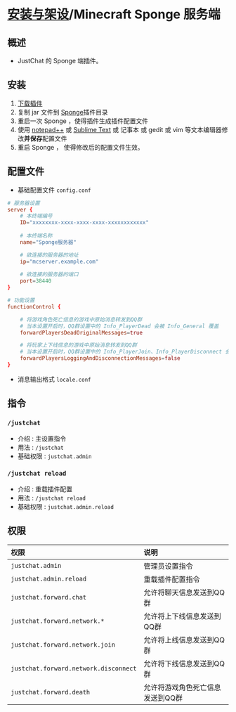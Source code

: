 # [安装与架设](../)/Minecraft Sponge 服务端

## 概述
- JustChat 的 Sponge 端插件。

## 安装
1. [下载插件](https://github.com/ParaParty/JustChat/releases/)
1. 复制 jar 文件到 [Sponge](https://www.spongepowered.org/)插件目录
1. 重启一次 Sponge ，使得插件生成插件配置文件
1. 使用 [notepad++](https://notepad-plus-plus.org/) 或 [Sublime Text](http://www.sublimetext.com/) 或 记事本 或 gedit 或 vim 等文本编辑器修改**并保存**配置文件
1. 重启 Sponge ， 使得修改后的配置文件生效。

## 配置文件
- 基础配置文件 `config.conf`
```conf
# 服务器设置
server {
	# 本终端编号
	ID="xxxxxxxx-xxxx-xxxx-xxxx-xxxxxxxxxxxx"
	
	# 本终端名称
	name="Sponge服务器"

	# 欲连接的服务器的地址
	ip="mcserver.example.com"
	
	# 欲连接的服务器的端口
	port=38440
}

# 功能设置
functionControl {

    # 将游戏角色死亡信息的游戏中原始消息转发到QQ群
    # 当本设置开启时，QQ群设置中的 Info_PlayerDead 会被 Info_General 覆盖
    forwardPlayersDeadOriginalMessages=true

    # 将玩家上下线信息的游戏中原始消息转发到QQ群
    # 当本设置开启时，QQ群设置中的 Info_PlayerJoin、Info_PlayerDisconnect 会被 Info_General 覆盖
    forwardPlayersLoggingAndDisconnectionMessages=false
}

```
- 消息输出格式 `locale.conf`

## 指令
### `/justchat`
- 介绍 : 主设置指令
- 用法 : `/justchat`
- 基础权限 : `justchat.admin`

### `/justchat reload`
- 介绍 : 重载插件配置
- 用法 : `/justchat reload`
- 基础权限 : `justchat.admin.reload`

## 权限
| 权限 | 说明 |
|:----|:-----|
|`justchat.admin`|管理员设置指令|
|`justchat.admin.reload`|重载插件配置指令|
|`justchat.forward.chat`|允许将聊天信息发送到QQ群|
|`justchat.forward.network.*`|允许将上下线信息发送到QQ群|
|`justchat.forward.network.join`|允许将上线信息发送到QQ群|
|`justchat.forward.network.disconnect`|允许将下线信息发送到QQ群|
|`justchat.forward.death`|允许将游戏角色死亡信息发送到QQ群|
